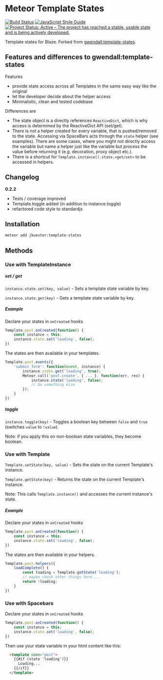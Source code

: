 # Meteor Template States
[![Build Status](https://travis-ci.org/jankapunkt/meteor-template-states.svg?branch=master)](https://travis-ci.org/jankapunkt/meteor-template-states)
[![JavaScript Style Guide](https://img.shields.io/badge/code_style-standard-brightgreen.svg)](https://standardjs.com)
[![Project Status: Active – The project has reached a stable, usable state and is being actively developed.](https://www.repostatus.org/badges/latest/active.svg)](https://www.repostatus.org/#active)

Template states for Blaze. Forked from [gwendall:template-states](https://github.com/gwendall/meteor-template-states).

## Features and differences to gwendall:template-states

Features
* provide state access across all Templates in the same easy way like the original
* let the developer decide about the helper access
* Minimalistic, clean and tested codebase

Differences are
* The state object is a directly references `ReactiveDict`, which is why access is determined by the ReactiveDict API (set/get).
* There is not a helper created for every variable, that is pushed/removed to the state. Accessing via SpaceBars acts through the `state` helper (see examples). There are some cases, where you might not directly access the variable but name a helper just like the variable but process the value before returning it (e.g. decoration, proxy object etc.).
* There is a shortcut for `Template.instance().state.<get/set>` to be accessed in helpers.

## Changelog

**0.2.2**

* Tests / coverage improved
* Template.toggle added (in addition to instance.toggle)
* refactored code style to standardjs

## Installation  

``` sh
meteor add jkuester:template-states
```

## Methods

### Use with TemplateInstance

##### set / get

`instance.state.set(key, value)` - Sets a template state variable by key.

`instance.state.get(key)` - Gets a template state variable by key.

##### Example

Declare your states in ```onCreated``` hooks

``` javascript
Template.post.onCreated(function() {
	const instance = this;
	instance.state.set('loading', false);
})
```

The states are then available in your templates.  

``` javascript
Template.post.events({
	'submit form': function(event, instance) {
    	instance.state.get('loading', true);
    	Meteor.call('post.create', { ... }, function(err, res) {
      		instance.state('loading', false);
      		// Do something else
    	});
 	}
})
```  

##### toggle

`instance.toggle(key)` - Toggles a boolean key between `false` and `true` (switches `value` to `!value`).

Note: if you apply this on non-boolean state variables, they become boolean.


### Use with Template

`Template.setState(key, value)` - Sets the state on the current Template's instance.

`Template.getState(key)` - Returns the state on the current Template's instance.

Note: This calls `Template.instance()` and accesses the current instance's state.


##### Example

Declare your states in ```onCreated``` hooks

``` javascript
Template.post.onCreated(function() {
	const instance = this;
	instance.state.set('loading', false);
})
```

The states are then available in your helpers.

``` javascript
Template.post.helpers({
	loadComplete() {
		const loading = Template.getState('loading');
		// maybe check other things here....
		return !loading;
	}
})
```

### Use with Spacebars


Declare your states in ```onCreated``` hooks

``` javascript
Template.post.onCreated(function() {
	const instance = this;
	instance.state.set('loading', false);
})
```
Then use your state variable in your html content like this:

``` html
  <template name="post">
    {{#if (state 'loading')}}
      Loading...
    {{/if}}
  </template>
```
